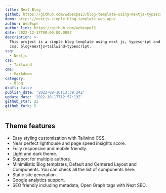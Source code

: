 ```yaml
---
title: Next Blog
github: https://github.com/webexpe13/blog-template-using-nextjs-typescript-tailwindcss
demo: https://nextjs-simple-blog-template.web.app/
author: WebExpe
author_link: https://github.com/webexpe13
date: 2022-12-17T00:00:00.000Z
description: >-
  This project is a simple blog template using next js, typescript and tailwind
  css. blog+nextjs+tailwind+typescript.
ssg:
  - Nextjs
css:
  - Tailwind
cms:
  - Markdown
category:
  - Blog
draft: false
publish_date: '2022-08-16T13:39:24Z'
update_date: '2022-10-17T12:57:13Z'
github_star: 22
github_fork: 5
---
```


## Theme features

- Easy styling customization with Tailwind CSS.
- Near perfect lighthouse and page speed insights score.
- Fully responsive and mobile friendly.
- Light and dark theme.
- Support for multiple authors.
- Minimilistic Blog templates, Default and Centered Layout and Components. You can check all the list of components here.
- Static site generation.
- Google analytics support.
- SEO friendly including metadata, Open Graph tags with Next SEO.
